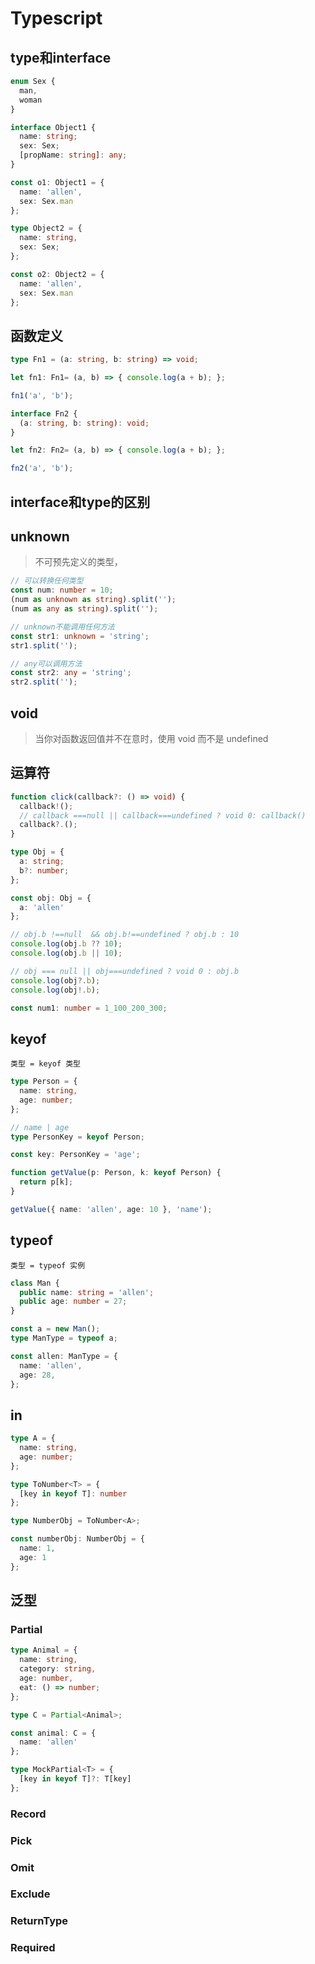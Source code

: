 # Typescript

## type和interface
```ts
enum Sex {
  man,
  woman
}

interface Object1 {
  name: string;
  sex: Sex;
  [propName: string]: any;
}

const o1: Object1 = {
  name: 'allen',
  sex: Sex.man
};

type Object2 = {
  name: string,
  sex: Sex;
};

const o2: Object2 = {
  name: 'allen',
  sex: Sex.man
};
```

## 函数定义
```ts
type Fn1 = (a: string, b: string) => void;

let fn1: Fn1= (a, b) => { console.log(a + b); };

fn1('a', 'b');

interface Fn2 {
  (a: string, b: string): void;
}

let fn2: Fn2= (a, b) => { console.log(a + b); };

fn2('a', 'b');
```

## interface和type的区别

## unknown

> 不可预先定义的类型，

```ts
// 可以转换任何类型
const num: number = 10;
(num as unknown as string).split('');
(num as any as string).split('');

// unknown不能调用任何方法
const str1: unknown = 'string';
str1.split('');

// any可以调用方法
const str2: any = 'string';
str2.split('');
```

## void

> 当你对函数返回值并不在意时，使用 void 而不是 undefined

## 运算符

```ts
function click(callback?: () => void) {
  callback!();
  // callback ===null || callback===undefined ? void 0: callback()
  callback?.();
}

type Obj = {
  a: string;
  b?: number;
};

const obj: Obj = {
  a: 'allen'
};

// obj.b !==null  && obj.b!==undefined ? obj.b : 10
console.log(obj.b ?? 10);
console.log(obj.b || 10);

// obj === null || obj===undefined ? void 0 : obj.b
console.log(obj?.b);
console.log(obj!.b);

const num1: number = 1_100_200_300;
```

## keyof

```
类型 = keyof 类型
```

```ts
type Person = {
  name: string,
  age: number;
};

// name | age
type PersonKey = keyof Person;

const key: PersonKey = 'age';

function getValue(p: Person, k: keyof Person) {
  return p[k];
}

getValue({ name: 'allen', age: 10 }, 'name');
```

## typeof

```
类型 = typeof 实例
```

```ts
class Man {
  public name: string = 'allen';
  public age: number = 27;
}

const a = new Man();
type ManType = typeof a;

const allen: ManType = {
  name: 'allen',
  age: 28,
};
```

## in

```ts
type A = {
  name: string,
  age: number;
};

type ToNumber<T> = {
  [key in keyof T]: number
};

type NumberObj = ToNumber<A>;

const numberObj: NumberObj = {
  name: 1,
  age: 1
};
```

## 泛型

### Partial

```ts
type Animal = {
  name: string,
  category: string,
  age: number,
  eat: () => number;
};

type C = Partial<Animal>;

const animal: C = {
  name: 'allen'
};

type MockPartial<T> = {
  [key in keyof T]?: T[key]
};
```

### Record
### Pick

### Omit

### Exclude


### ReturnType
### Required